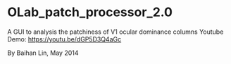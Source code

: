 # OLab_patch_processor_2.0
A GUI to analysis the patchiness of V1 ocular dominance columns
Youtube Demo: https://youtu.be/dGP5D3Q4aGc

By Baihan Lin, May 2014
